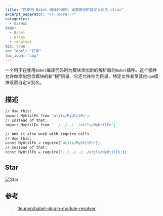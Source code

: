 ```yaml
---
title: "在使用 Babel 编译代码时，设置路径的自定义别名 alias"
excerpt_separator: "<!--more-->"
categories:
  - GitHub
tags:
  - Babel
  - alias
  - resolver
toc: true
toc_label: "目录"
toc_icon: "cog"
---
```


一个用于在使用`Babel`编译代码时为模块添加新的解析器的`Babel`插件。这个插件允许你添加包含模块的新“根”目录。它还允许你为目录、特定文件甚至其他`npm`模块设置自定义别名。

<!--more-->

## 描述
```bash
// Use this:
import MyUtilFn from 'utils/MyUtilFn';
// Instead of that:
import MyUtilFn from '../../../../utils/MyUtilFn';

// And it also work with require calls
// Use this:
const MyUtilFn = require('utils/MyUtilFn');
// Instead of that:
const MyUtilFn = require('../../../../utils/MyUtilFn');
```

## Star
![Star](https://i.loli.net/2021/05/08/W3jbYpB7svhImwr.png)

## 参考
> [tleunen/babel-plugin-module-resolver](https://github.com/tleunen/babel-plugin-module-resolver)
